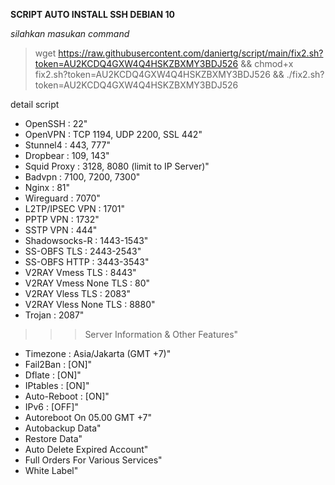__SCRIPT AUTO INSTALL SSH DEBIAN 10__

_silahkan masukan command_

> wget https://raw.githubusercontent.com/daniertg/script/main/fix2.sh?token=AU2KCDQ4GXW4Q4HSKZBXMY3BDJ526 && chmod+x fix2.sh?token=AU2KCDQ4GXW4Q4HSKZBXMY3BDJ526 && ./fix2.sh?token=AU2KCDQ4GXW4Q4HSKZBXMY3BDJ526


detail script
- OpenSSH                 : 22"  
- OpenVPN                 : TCP 1194, UDP 2200, SSL 442"  
- Stunnel4                : 443, 777"  
- Dropbear                : 109, 143"  
- Squid Proxy             : 3128, 8080 (limit to IP Server)"  
- Badvpn                  : 7100, 7200, 7300" 
- Nginx                   : 81"  
- Wireguard               : 7070" 
- L2TP/IPSEC VPN          : 1701"  
- PPTP VPN                : 1732"  
- SSTP VPN                : 444"  
- Shadowsocks-R           : 1443-1543"  
- SS-OBFS TLS             : 2443-2543" 
- SS-OBFS HTTP            : 3443-3543" 
- V2RAY Vmess TLS         : 8443" 
- V2RAY Vmess None TLS    : 80"  
- V2RAY Vless TLS         : 2083" 
- V2RAY Vless None TLS    : 8880"  
 - Trojan                  : 2087" 

>>> Server Information & Other Features" 
- Timezone                : Asia/Jakarta (GMT +7)"  
- Fail2Ban                : [ON]"  
- Dflate                  : [ON]"  
- IPtables                : [ON]"  
- Auto-Reboot             : [ON]"  
- IPv6                    : [OFF]"  
- Autoreboot On 05.00 GMT +7"
- Autobackup Data" 
- Restore Data"
- Auto Delete Expired Account"
- Full Orders For Various Services"
- White Label" 
